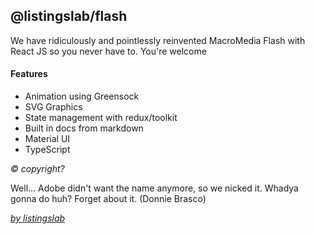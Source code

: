 ## @listingslab/flash

We have ridiculously and pointlessly reinvented MacroMedia Flash with React JS so you never have to. You're welcome

#### Features

- Animation using Greensock
- SVG Graphics
- State management with redux/toolkit
- Built in docs from markdown
- Material UI
- TypeScript

_© copyright?_  

Well... Adobe didn't want the name anymore, so we nicked it. Whadya gonna do huh? Forget about it. (Donnie Brasco)

_[by listingslab](https://listingslab.com/flash)_
